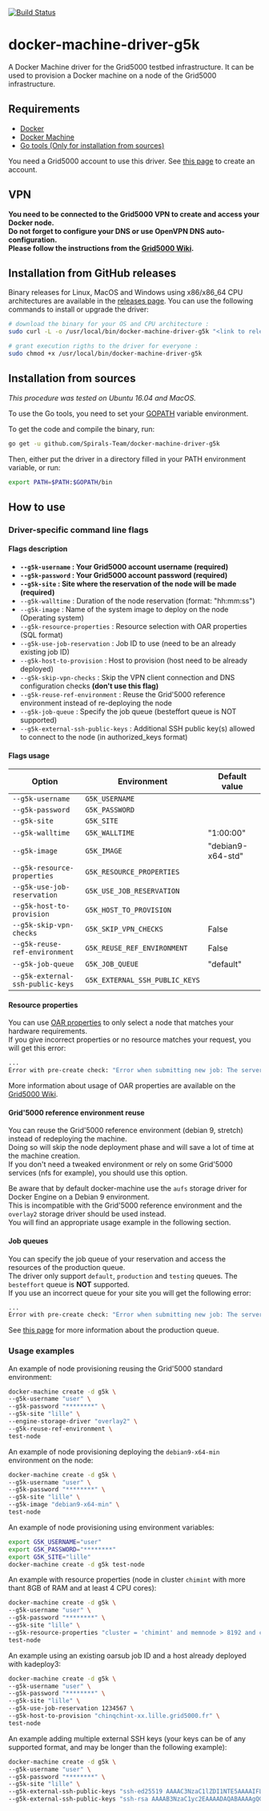 [![Build Status](https://travis-ci.org/Spirals-Team/docker-machine-driver-g5k.svg)](https://travis-ci.org/Spirals-Team/docker-machine-driver-g5k)

# docker-machine-driver-g5k
A Docker Machine driver for the Grid5000 testbed infrastructure. It can be used to provision a Docker machine on a node of the Grid5000 infrastructure.

## Requirements
* [Docker](https://www.docker.com/products/overview#/install_the_platform)
* [Docker Machine](https://docs.docker.com/machine/install-machine)
* [Go tools (Only for installation from sources)](https://golang.org/doc/install)

You need a Grid5000 account to use this driver. See [this page](https://www.grid5000.fr/mediawiki/index.php/Grid5000:Get_an_account) to create an account.

## VPN
**You need to be connected to the Grid5000 VPN to create and access your Docker node.**  
**Do not forget to configure your DNS or use OpenVPN DNS auto-configuration.**  
**Please follow the instructions from the [Grid5000 Wiki](https://www.grid5000.fr/mediawiki/index.php/VPN).**

## Installation from GitHub releases
Binary releases for Linux, MacOS and Windows using x86/x86_64 CPU architectures are available in the [releases page](https://github.com/Spirals-Team/docker-machine-driver-g5k/releases).
You can use the following commands to install or upgrade the driver:
```bash
# download the binary for your OS and CPU architecture :
sudo curl -L -o /usr/local/bin/docker-machine-driver-g5k "<link to release>"

# grant execution rigths to the driver for everyone :
sudo chmod +x /usr/local/bin/docker-machine-driver-g5k
```

## Installation from sources
*This procedure was tested on Ubuntu 16.04 and MacOS.*

To use the Go tools, you need to set your [GOPATH](https://golang.org/doc/code.html#GOPATH) variable environment.

To get the code and compile the binary, run:
```bash
go get -u github.com/Spirals-Team/docker-machine-driver-g5k
```

Then, either put the driver in a directory filled in your PATH environment variable, or run:
```bash
export PATH=$PATH:$GOPATH/bin
```

## How to use

### Driver-specific command line flags

#### Flags description
* **`--g5k-username` : Your Grid5000 account username (required)**
* **`--g5k-password` : Your Grid5000 account password (required)**
* **`--g5k-site` : Site where the reservation of the node will be made (required)**
* `--g5k-walltime` : Duration of the node reservation (format: "hh:mm:ss")
* `--g5k-image` : Name of the system image to deploy on the node (Operating system)
* `--g5k-resource-properties` : Resource selection with OAR properties (SQL format)
* `--g5k-use-job-reservation` : Job ID to use (need to be an already existing job ID)
* `--g5k-host-to-provision` : Host to provision (host need to be already deployed)
* `--g5k-skip-vpn-checks` : Skip the VPN client connection and DNS configuration checks **(don't use this flag)**
* `--g5k-reuse-ref-environment` : Reuse the Grid'5000 reference environment instead of re-deploying the node
* `--g5k-job-queue` : Specify the job queue (besteffort queue is NOT supported)
* `--g5k-external-ssh-public-keys` : Additional SSH public key(s) allowed to connect to the node (in authorized_keys format)

#### Flags usage
|             Option               |          Environment           |     Default value     |
|----------------------------------|--------------------------------|-----------------------|
| `--g5k-username`                 | `G5K_USERNAME`                 |                       |
| `--g5k-password`                 | `G5K_PASSWORD`                 |                       |
| `--g5k-site`                     | `G5K_SITE`                     |                       |
| `--g5k-walltime`                 | `G5K_WALLTIME`                 | "1:00:00"             |
| `--g5k-image`                    | `G5K_IMAGE`                    | "debian9-x64-std"     |
| `--g5k-resource-properties`      | `G5K_RESOURCE_PROPERTIES`      |                       |
| `--g5k-use-job-reservation`      | `G5K_USE_JOB_RESERVATION`      |                       |
| `--g5k-host-to-provision`        | `G5K_HOST_TO_PROVISION`        |                       |
| `--g5k-skip-vpn-checks`          | `G5K_SKIP_VPN_CHECKS`          | False                 |
| `--g5k-reuse-ref-environment`    | `G5K_REUSE_REF_ENVIRONMENT`    | False                 |
| `--g5k-job-queue`                | `G5K_JOB_QUEUE`                | "default"             |
| `--g5k-external-ssh-public-keys` | `G5K_EXTERNAL_SSH_PUBLIC_KEYS` |                       |

#### Resource properties
You can use [OAR properties](http://oar.imag.fr/docs/2.5/user/usecases.html#using-properties) to only select a node that matches your hardware requirements.  
If you give incorrect properties or no resource matches your request, you will get this error:
```bash
...
Error with pre-create check: "Error when submitting new job: The server returned an error (code: 400) after sending Job submission: '400 Bad Request'"
```

More information about usage of OAR properties are available on the [Grid5000 Wiki](https://www.grid5000.fr/mediawiki/index.php/Advanced_OAR#Other_examples_using_properties).

#### Grid'5000 reference environment reuse
You can reuse the Grid'5000 reference environment (debian 9, stretch) instead of redeploying the machine.  
Doing so will skip the node deployment phase and will save a lot of time at the machine creation.  
If you don't need a tweaked environment or rely on some Grid'5000 services (nfs for example), you should use this option.

Be aware that by default docker-machine use the `aufs` storage driver for Docker Engine on a Debian 9 environment.  
This is incompatible with the Grid'5000 reference environment and the `overlay2` storage driver should be used instead.  
You will find an appropriate usage example in the following section.

#### Job queues
You can specify the job queue of your reservation and access the resources of the production queue.  
The driver only support `default`, `production` and `testing` queues. The `besteffort` queue is **NOT** supported.  
If you use an incorrect queue for your site you will get the following error:
```bash
...
Error with pre-create check: "Error when submitting new job: The server returned an error (code: 500) after sending Job submission: '500 Internal Server Error'"
```

See [this page](https://www.grid5000.fr/mediawiki/index.php/Grid5000:UsagePolicy#Rules_for_the_production_queue) for more information about the production queue.

### Usage examples
An example of node provisioning reusing the Grid'5000 standard environment:
```bash
docker-machine create -d g5k \
--g5k-username "user" \
--g5k-password "********" \
--g5k-site "lille" \
--engine-storage-driver "overlay2" \
--g5k-reuse-ref-environment \
test-node
```

An example of node provisioning deploying the `debian9-x64-min` environment on the node:
```bash
docker-machine create -d g5k \
--g5k-username "user" \
--g5k-password "********" \
--g5k-site "lille" \
--g5k-image "debian9-x64-min" \
test-node
```

An example of node provisioning using environment variables:
```bash
export G5K_USERNAME="user"
export G5K_PASSWORD="********"
export G5K_SITE="lille"
docker-machine create -d g5k test-node
```

An example with resource properties (node in cluster `chimint` with more thant 8GB of RAM and at least 4 CPU cores):
```bash
docker-machine create -d g5k \
--g5k-username "user" \
--g5k-password "********" \
--g5k-site "lille" \
--g5k-resource-properties "cluster = 'chimint' and memnode > 8192 and cpucore >= 4" \
test-node
```

An example using an existing oarsub job ID and a host already deployed with kadeploy3:
```bash
docker-machine create -d g5k \
--g5k-username "user" \
--g5k-password "********" \
--g5k-site "lille" \
--g5k-use-job-reservation 1234567 \
--g5k-host-to-provision "chinqchint-xx.lille.grid5000.fr" \
test-node
``` 

An example adding multiple external SSH keys (your keys can be of any supported format, and may be longer than the following example):
```bash
docker-machine create -d g5k \
--g5k-username "user" \
--g5k-password "********" \
--g5k-site "lille" \
--g5k-external-ssh-public-keys "ssh-ed25519 AAAAC3NzaC1lZDI1NTE5AAAAIFLs3JzUYn7LbHE+SzJNoMvYbasnhjlen0k6dFs801DT test-ed25519" \
--g5k-external-ssh-public-keys "ssh-rsa AAAAB3NzaC1yc2EAAAADAQABAAAAgQC5qQt/nzGW19uCb9CDVEvP93LZ2mu3rd7drPP1nLf1pzLwlL2U2ksfwDCjMWU0P7KA6tB4scI+4dhxj07t0Z8g4TsMGYhbG0kjf7tWN73DombB4h/zobo2GvVoMg0NBLTP4peXLYAEofTYc0g7OWtJicAzLwcMzHsitDjjBwCKHQ== test-rsa" \
```
